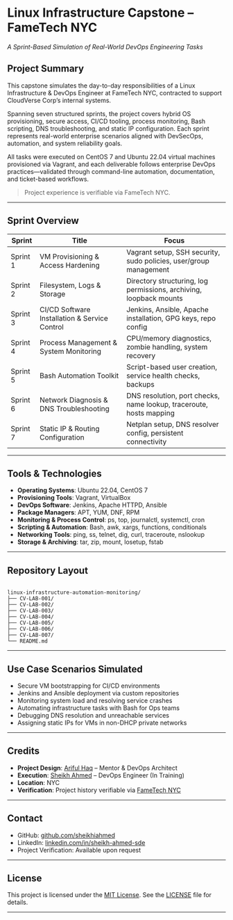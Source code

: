 # Linux Infrastructure Capstone – FameTech NYC

_A Sprint-Based Simulation of Real-World DevOps Engineering Tasks_

## Project Summary

This capstone simulates the day-to-day responsibilities of a Linux Infrastructure & DevOps Engineer at FameTech NYC, contracted to support CloudVerse Corp’s internal systems.

Spanning seven structured sprints, the project covers hybrid OS provisioning, secure access, CI/CD tooling, process monitoring, Bash scripting, DNS troubleshooting, and static IP configuration. Each sprint represents real-world enterprise scenarios aligned with DevSecOps, automation, and system reliability goals.

All tasks were executed on CentOS 7 and Ubuntu 22.04 virtual machines provisioned via Vagrant, and each deliverable follows enterprise DevOps practices—validated through command-line automation, documentation, and ticket-based workflows.

> Project experience is verifiable via FameTech NYC.

---

## Sprint Overview

| Sprint   | Title                                         | Focus                                                               |
| -------- | --------------------------------------------- | ------------------------------------------------------------------- |
| Sprint 1 | VM Provisioning & Access Hardening            | Vagrant setup, SSH security, sudo policies, user/group management   |
| Sprint 2 | Filesystem, Logs & Storage                    | Directory structuring, log permissions, archiving, loopback mounts  |
| Sprint 3 | CI/CD Software Installation & Service Control | Jenkins, Ansible, Apache installation, GPG keys, repo config        |
| Sprint 4 | Process Management & System Monitoring        | CPU/memory diagnostics, zombie handling, system recovery            |
| Sprint 5 | Bash Automation Toolkit                       | Script-based user creation, service health checks, backups          |
| Sprint 6 | Network Diagnosis & DNS Troubleshooting       | DNS resolution, port checks, name lookup, traceroute, hosts mapping |
| Sprint 7 | Static IP & Routing Configuration             | Netplan setup, DNS resolver config, persistent connectivity         |

---

## Tools & Technologies

- **Operating Systems**: Ubuntu 22.04, CentOS 7
- **Provisioning Tools**: Vagrant, VirtualBox
- **DevOps Software**: Jenkins, Apache HTTPD, Ansible
- **Package Managers**: APT, YUM, DNF, RPM
- **Monitoring & Process Control**: ps, top, journalctl, systemctl, cron
- **Scripting & Automation**: Bash, awk, xargs, functions, conditionals
- **Networking Tools**: ping, ss, telnet, dig, curl, traceroute, nslookup
- **Storage & Archiving**: tar, zip, mount, losetup, fstab

---

## Repository Layout

```

linux-infrastructure-automation-monitoring/
├── CV-LAB-001/
├── CV-LAB-002/
├── CV-LAB-003/
├── CV-LAB-004/
├── CV-LAB-005/
├── CV-LAB-006/
├── CV-LAB-007/
└── README.md

```

---

## Use Case Scenarios Simulated

- Secure VM bootstrapping for CI/CD environments
- Jenkins and Ansible deployment via custom repositories
- Monitoring system load and resolving service crashes
- Automating infrastructure tasks with Bash for Ops teams
- Debugging DNS resolution and unreachable services
- Assigning static IPs for VMs in non-DHCP private networks

---

## Credits

- **Project Design**: [Ariful Haq](https://github.com/akmarif) – Mentor & DevOps Architect
- **Execution**: [Sheikh Ahmed](https://github.com/sheikhiahmed) – DevOps Engineer (In Training)
- **Location**: NYC
- **Verification**: Project history verifiable via [FameTech NYC](https://fametech.nyc)

---

## Contact

- GitHub: [github.com/sheikhiahmed](https://github.com/sheikhiahmed)
- LinkedIn: [linkedin.com/in/sheikh-ahmed-sde](https://www.linkedin.com/in/sheikh-ahmed-sde)
- Project Verification: Available upon request

---

## License

This project is licensed under the [MIT License](https://opensource.org/licenses/MIT). See the [LICENSE](./LICENSE) file for details.

---
